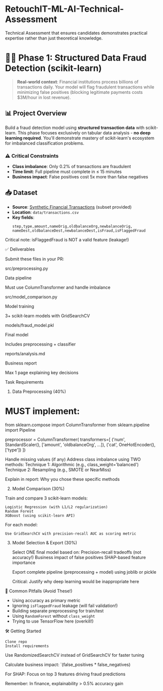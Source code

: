 # RetouchIT-ML-AI-Technical-Assessment
Technical Assessment that ensures candidates demonstrates practical expertise rather than just theoretical knowledge.


# 🕵️‍♂️ Phase 1: Structured Data Fraud Detection (scikit-learn)

> **Real-world context**: Financial institutions process billions of transactions daily. Your model will flag fraudulent transactions while minimizing false positives (blocking legitimate payments costs $3M/hour in lost revenue).

## 📊 Project Overview
Build a fraud detection model using **structured transaction data** with scikit-learn. This phase focuses exclusively on tabular data analysis - **no deep learning required**. You'll demonstrate mastery of scikit-learn's ecosystem for imbalanced classification problems.

### ⚠️ Critical Constraints
- **Class imbalance**: Only 0.2% of transactions are fraudulent
- **Time limit**: Full pipeline must complete in ≤ 15 minutes
- **Business impact**: False positives cost 5x more than false negatives

## 📥 Dataset
- **Source**: [Synthetic Financial Transactions](https://www.kaggle.com/datasets/ealaxi/paysim1) (subset provided)
- **Location**: `data/transactions.csv`
- **Key fields**:
  ```csv
  step,type,amount,nameOrig,oldbalanceOrg,newbalanceOrig,
  nameDest,oldbalanceDest,newbalanceDest,isFraud,isFlaggedFraud
  ```

Critical note: isFlaggedFraud is NOT a valid feature (leakage!)

✅ Deliverables

Submit these files in your PR:

src/preprocessing.py
	
Data pipeline
	
Must use
ColumnTransformer
and handle imbalance

src/model_comparison.py
	
Model training
	
3+ scikit-learn models with
GridSearchCV

models/fraud_model.pkl
	
Final model
	
Includes preprocessing + classifier

reports/analysis.md
	
Business report
	
Max 1 page explaining key decisions

Task Requirements 
1. Data Preprocessing (40%)

# MUST implement:
from sklearn.compose import ColumnTransformer
from sklearn.pipeline import Pipeline

preprocessor = ColumnTransformer(
    transformers=[
        ('num', StandardScaler(), ['amount', 'oldbalanceOrg', ...]),
        ('cat', OneHotEncoder(), ['type'])
    ])


Handle missing values (if any)
Address class imbalance using TWO methods:
Technique 1: Algorithmic (e.g., class_weight='balanced')
Technique 2: Resampling (e.g., SMOTE or NearMiss)
         
Explain in report: Why you chose these specific methods

2. Model Comparison (30%) 

Train and compare 3 scikit-learn models: 

    Logistic Regression (with L1/L2 regularization)
    Random Forest
    XGBoost (using scikit-learn API)
     

For each model: 

    Use GridSearchCV with precision-recall AUC as scoring metric
     

3. Model Selection & Export (30%) 

    Select ONE final model based on:
        Precision-recall tradeoffs (not accuracy!)
        Business impact of false positives
        SHAP-based feature importance
         
    Export complete pipeline (preprocessing + model) using joblib or pickle
   
    Critical: Justify why deep learning would be inappropriate here

🚫 Common Pitfalls (Avoid These!)

- Using accuracy as primary metric
- Ignoring `isFlaggedFraud` leakage (will fail validation!)
- Building separate preprocessing for train/test
- Using `RandomForest` without `class_weight`
- Trying to use TensorFlow here (overkill!)

🛠️ Getting Started 

    Clone repo
    Install requirements

Use RandomizedSearchCV instead of GridSearchCV for faster tuning

Calculate business impact: `(false_positives * false_negatives)

For SHAP: Focus on top 3 features driving fraud predictions

Remember: In finance, explainability > 0.5% accuracy gain
